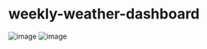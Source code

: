 # weekly-weather-dashboard
![image](https://user-images.githubusercontent.com/122655154/228082676-1b0230c6-76cc-4367-ac6e-3944eb1b2ea6.png)
![image](https://user-images.githubusercontent.com/122655154/228082765-78a99977-4faa-40e0-89ab-02725fc7b608.png)
